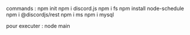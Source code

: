 commands : 
npm init
npm i discord.js
npm i fs
npm install node-schedule
npm i @discordjs/rest
npm i ms
npm i mysql


pour executer : node main